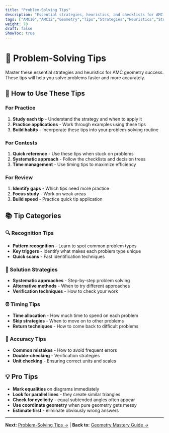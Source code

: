 ```yaml
---
title: "Problem-Solving Tips"
description: "Essential strategies, heuristics, and checklists for AMC geometry success with timing and accuracy tips."
tags: ["AMC10","AMC12","Geometry","Tips","Strategies","Heuristics","Study Guide"]
weight: 70
draft: false
ShowToc: true
---
```


# 🧠 Problem-Solving Tips

Master these essential strategies and heuristics for AMC geometry success. These tips will help you solve problems faster and more accurately.

## 🎯 How to Use These Tips

### For Practice
1. **Study each tip** - Understand the strategy and when to apply it
2. **Practice applications** - Work through examples using these tips
3. **Build habits** - Incorporate these tips into your problem-solving routine

### For Contests
1. **Quick reference** - Use these tips when stuck on problems
2. **Systematic approach** - Follow the checklists and decision trees
3. **Time management** - Use timing tips to maximize efficiency

### For Review
1. **Identify gaps** - Which tips need more practice
2. **Focus study** - Work on weak areas
3. **Build speed** - Practice quick tip application

## 📚 Tip Categories

### 🔍 Recognition Tips
- **Pattern recognition** - Learn to spot common problem types
- **Key triggers** - Identify what makes each problem type unique
- **Quick scans** - Fast identification techniques

### 🧩 Solution Strategies
- **Systematic approaches** - Step-by-step problem solving
- **Alternative methods** - When to try different approaches
- **Verification techniques** - How to check your work

### ⏰ Timing Tips
- **Time allocation** - How much time to spend on each problem
- **Skip strategies** - When to move on to other problems
- **Return techniques** - How to come back to difficult problems

### 🎯 Accuracy Tips
- **Common mistakes** - How to avoid frequent errors
- **Double-checking** - Verification strategies
- **Unit checking** - Ensuring correct units and scales

## 💡 Pro Tips

- **Mark equalities** on diagrams immediately
- **Look for parallel lines** - they create similar triangles
- **Check for cyclicity** - equal subtended angles often appear
- **Use coordinate geometry** when pure geometry gets messy
- **Estimate first** - eliminate obviously wrong answers

---

**Next:** [Problem-Solving Tips →](problem-solving-tips) | **Back to:** [Geometry Mastery Guide →](../)

